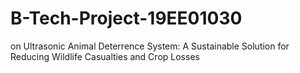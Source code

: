 # B-Tech-Project-19EE01030
on Ultrasonic Animal Deterrence System: A
Sustainable Solution for Reducing Wildlife
Casualties and Crop Losses

